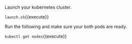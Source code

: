 Launch your kubernetes cluster.

`launch.sh`{{execute}}

Run the following and make sure your both pods are ready.

`kubectl get nodes`{{execute}}
